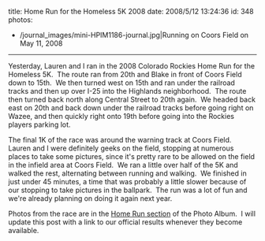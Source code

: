 title: Home Run for the Homeless 5K 2008
date: 2008/5/12 13:24:36
id: 348
photos:
- /journal_images/mini-HPIM1186-journal.jpg|Running on Coors Field on May 11, 2008
---
Yesterday, Lauren and I ran in the 2008 Colorado Rockies Home Run for the Homeless 5K.  The route ran from 20th and Blake in front of Coors Field down to 15th.  We then turned west on 15th and ran under the railroad tracks and then up over I-25 into the Highlands neighborhood.  The route then turned back north along Central Street to 20th again.  We headed back east on 20th and back down under the railroad tracks before going right on Wazee, and then quickly right onto 19th before going into the Rockies players parking lot. 

The final 1K of the race was around the warning track at Coors Field.  Lauren and I were definitely geeks on the field, stopping at numerous places to take some pictures, since it's pretty rare to be allowed on the field in the infield area at Coors Field.  We ran a little over half of the 5K and walked the rest, alternating between running and walking.  We finished in just under 45 minutes, a time that was probably a little slower because of our stopping to take pictures in the ballpark.  The run was a lot of fun and we're already planning on doing it again next year. 

Photos from the race are in the [Home Run section](PhotoAlbum.aspx?ID=HOMERUN2008) of the Photo Album.  I will update this post with a link to our official results whenever they become available.